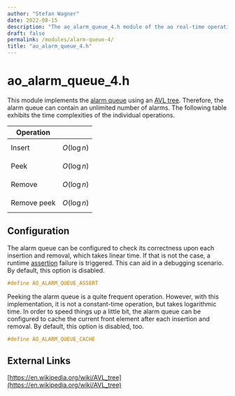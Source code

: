 ```yaml
---
author: "Stefan Wagner"
date: 2022-08-15
description: "The ao_alarm_queue_4.h module of the ao real-time operating system."
draft: false
permalink: /modules/alarm-queue-4/
title: "ao_alarm_queue_4.h"
---
```


# ao_alarm_queue_4.h

This module implements the [alarm queue](../alarm-queue.md) using an [AVL tree](../avl-trees.md). Therefore, the alarm queue can contain an unlimited number of alarms. The following table exhibits the time complexities of the individual operations.

| Operation | |
|-----------|-|
| Insert | $$O(\log n)$$ |
| Peek | $$O(\log n)$$ |
| Remove | $$O(\log n)$$ |
| Remove peek | $$O(\log n)$$ |

## Configuration

The alarm queue can be configured to check its correctness upon each insertion and removal, which takes linear time. If that is not the case, a runtime [assertion](../assertions.md) failure is triggered. This can aid in a debugging scenario. By default, this option is disabled.

```c
#define AO_ALARM_QUEUE_ASSERT
```

Peeking the alarm queue is a quite frequent operation. However, with this implementation, it is not a constant-time operation, but takes logarithmic time. In order to speed things up a little bit, the alarm queue can be configured to cache the current front element after each insertion and removal. By default, this option is disabled, too.

```c
#define AO_ALARM_QUEUE_CACHE
```

## External Links

[https://en.wikipedia.org/wiki/AVL_tree](https://en.wikipedia.org/wiki/AVL_tree)
